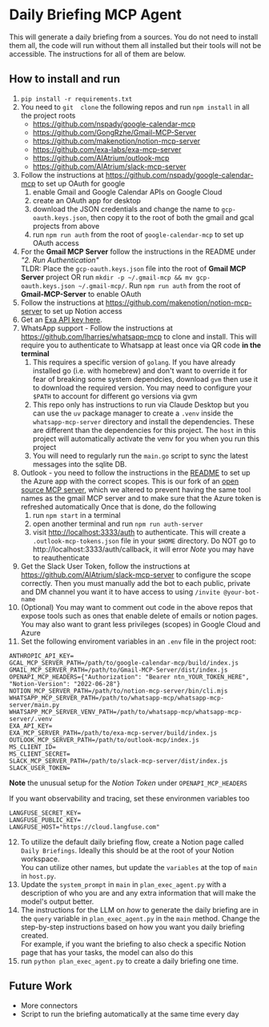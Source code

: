 # Daily Briefing MCP Agent

This will generate a daily briefing from a sources. You do not need to install them all, the code will run without them all installed but their tools will not be accessible. The instructions for all of them are below.

## How to install and run

1. `pip install -r requirements.txt`
2. You need to `git  clone` the following repos and run `npm install` in all the project roots
    - https://github.com/nspady/google-calendar-mcp
    - https://github.com/GongRzhe/Gmail-MCP-Server
    - https://github.com/makenotion/notion-mcp-server
    - https://github.com/exa-labs/exa-mcp-server
    - https://github.com/AIAtrium/outlook-mcp
    - https://github.com/AIAtrium/slack-mcp-server
3. Follow the instructions at https://github.com/nspady/google-calendar-mcp to set up OAuth for google
   1. enable Gmail and Google Calendar APIs on Google Cloud
   2. create an OAuth app for desktop
   3. download the JSON credentials and change the name to `gcp-oauth.keys.json`, then copy it to the root of both the gmail and gcal projects from above
   4. run `npm run auth` from the root of `google-calendar-mcp` to set up OAuth access
4. For the **Gmail MCP Server** follow the instructions in the README under _"2. Run Authentication"_  
   TLDR: Place the `gcp-oauth.keys.json` file into the root of **Gmail MCP Server** project OR run `mkdir -p ~/.gmail-mcp && mv gcp-oauth.keys.json ~/.gmail-mcp/`. Run `npm run auth` from the root of **Gmail-MCP-Server** to enable OAuth
5. Follow the instructions at https://github.com/makenotion/notion-mcp-server to set up Notion access
6. Get an [Exa API key here](https://dashboard.exa.ai/api-keys). 
7. WhatsApp support - Follow the instructions at https://github.com/lharries/whatsapp-mcp to clone and install. This will require you to authenticate to Whatsapp at least once via QR code **in the terminal**
    1. This requires a specific version of `golang`. If you have already installed go (i.e. with homebrew) and don't want to override it for fear of breaking some system dependcies, download `gvm` then use it to download the required version. You may need to configure your `$PATH` to account for different go versions via gvm
    2. This repo only has instructions to run via Claude Desktop but you can use the `uv` package manager to create a `.venv` inside the `whatsapp-mcp-server` directory and install the dependencies. These are different than the dependencies for this project. The `host` in this project will automatically activate the venv for you when you run this project
    3. You will need to regularly run the `main.go` script to sync the latest messages into the sqlite DB.
8. Outlook - you need to follow the instructions in the [README](https://github.com/AIAtrium/outlook-mcp) to set up the Azure app with the correct scopes. This is our fork of an [open source MCP server](https://github.com/ryaker/outlook-mcp), which we altered to prevent having the same tool names as the gmail MCP server and to make sure that the Azure token is refreshed automatically 
Once that is done, do the following
    1. run `npm start` in a terminal
    2. open another terminal and run `npm run auth-server`
    3. visit [http://localhost:3333/auth](http://localhost:3333/auth) to authenticate. This will create a `.outlook-mcp-tokens.json` file in your `$HOME` directory. Do NOT go to http://localhost:3333/auth/callback, it will error
    *Note* you may have to reauthenticate
9. Get the Slack User Token, follow the instructions at https://github.com/AIAtrium/slack-mcp-server to configure the scope correctly. Then you must manually add the bot to each public, private and DM channel you want it to have access to using `/invite @your-bot-name`
10. (Optional) You may want to comment out code in the above repos that expose tools such as ones that enable delete of emails or notion pages. You may also want to grant less privileges (scopes) in Google Cloud and Azure
11. Set the following enviroment variables in an `.env` file in the project root:
```
ANTHROPIC_API_KEY=
GCAL_MCP_SERVER_PATH=/path/to/google-calendar-mcp/build/index.js
GMAIL_MCP_SERVER_PATH=/path/to/Gmail-MCP-Server/dist/index.js
OPENAPI_MCP_HEADERS={"Authorization": "Bearer ntn_YOUR_TOKEN_HERE", "Notion-Version": "2022-06-28"}
NOTION_MCP_SERVER_PATH=/path/to/notion-mcp-server/bin/cli.mjs
WHATSAPP_MCP_SERVER_PATH=/path/to/whatsapp-mcp/whatsapp-mcp-server/main.py
WHATSAPP_MCP_SERVER_VENV_PATH=/path/to/whatsapp-mcp/whatsapp-mcp-server/.venv
EXA_API_KEY=
EXA_MCP_SERVER_PATH=/path/to/exa-mcp-server/build/index.js
OUTLOOK_MCP_SERVER_PATH=/path/to/outlook-mcp/index.js
MS_CLIENT_ID=
MS_CLIENT_SECRET=
SLACK_MCP_SERVER_PATH=/path/to/slack-mcp-server/dist/index.js
SLACK_USER_TOKEN=
```

**Note** the unusual setup for the _Notion Token_ under `OPENAPI_MCP_HEADERS`

If you want observability and tracing, set these environmen variables too

```
LANGFUSE_SECRET_KEY=
LANGFUSE_PUBLIC_KEY=
LANGFUSE_HOST="https://cloud.langfuse.com"
```
12. To utilize the default daily briefing flow, create a Notion page called `Daily Briefings`. Ideally this should be at the root of your Notion workspace.   
You can utilize other names, but update the `variables` at the top of `main` in `host.py`. 
13. Update the `system_prompt` in `main` in `plan_exec_agent.py` with a description of who you are and any extra information that will make the model's output better. 
14. The instructions for the LLM on *how* to generate the daily briefing are in the  `query` variable in `plan_exec_agent.py` in the `main` method. Change the step-by-step instructions based on how you want you daily briefing created.  
For example, if you want the briefing to also check a specific Notion page that has your tasks, the model can also do this
15. run `python plan_exec_agent.py` to create a daily briefing one time. 

## Future Work

- More connectors
- Script to run the briefing automatically at the same time every day
